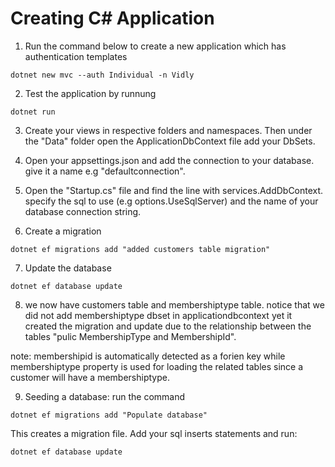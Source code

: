# Creating C# Application

1. Run the command below to create a new application which has authentication templates

```
dotnet new mvc --auth Individual -n Vidly
```
2. Test the application by runnung

```
dotnet run
```

3. Create your views in respective folders and namespaces. Then under the "Data" folder 
open the ApplicationDbContext file add your DbSets.

4. Open your appsettings.json and add the connection to your database. give it a name e.g "defaultconnection".

5. Open the "Startup.cs" file and find the line with services.AddDbContext. specify the sql to use (e.g options.UseSqlServer) and the name of your database connection string.

6. Create a migration
```
dotnet ef migrations add "added customers table migration"
```

7. Update the database
```
dotnet ef database update
```

8. we now have customers table and membershiptype table. notice that we did not add membershiptype dbset in applicationdbcontext yet it created the migration and update due to the relationship between the tables "pulic MembershipType and MembershipId".

note: membershipid is automatically detected as a forien key while membershiptype property is used for loading the related tables since a customer will have a membershiptype.

9. Seeding a database: run the command
```
dotnet ef migrations add "Populate database"
```
This creates a migration file.
Add your sql inserts statements and run:

```
dotnet ef database update
```
